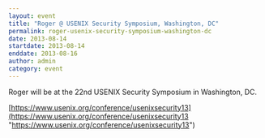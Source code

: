 ```yaml
---
layout: event
title: "Roger @ USENIX Security Symposium, Washington, DC"
permalink: roger-usenix-security-symposium-washington-dc
date: 2013-08-14
startdate: 2013-08-14
enddate: 2013-08-16
author: admin
category: event
---
```


Roger will be at the 22nd USENIX Security Symposium in Washington, DC.

[https://www.usenix.org/conference/usenixsecurity13](https://www.usenix.org/conference/usenixsecurity13 "https://www.usenix.org/conference/usenixsecurity13")

